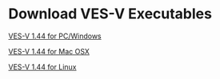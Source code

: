# Download VES-V Executables 

<a href="http://www.perspectx.com/VES-V/NOAA_VES-V_v144_PC.zip" target="_blank">VES-V 1.44 for PC/Windows</a>

<a href="http://www.perspectx.com/VES-V/NOAA_VES-V_v144_OSX.zip" target="_blank">VES-V 1.44 for Mac OSX</a>

<a href="http://www.perspectx.com/VES-V/NOAA_VES-V_v144_linux.zip" target="_blank">VES-V 1.44 for Linux</a>
